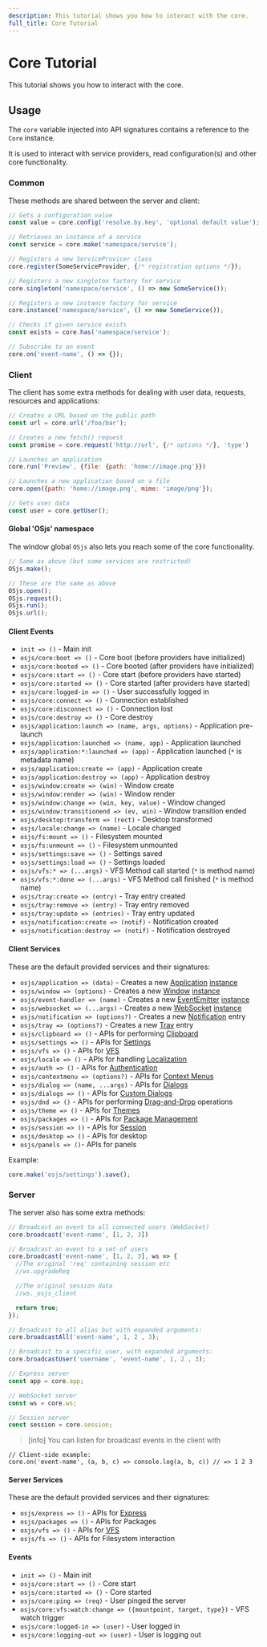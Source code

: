 ```yaml
---
description: This tutorial shows you how to interact with the core.
full_title: Core Tutorial
---
```


# Core Tutorial

This tutorial shows you how to interact with the core.

## Usage

The `core` variable injected into API signatures contains a reference to the `Core` instance.

It is used to interact with service providers, read configuration(s) and other core functionality.

### Common

These methods are shared between the server and client:

```javascript
// Gets a configuration value
const value = core.config('resolve.by.key', 'optional default value');

// Retrieves an instance of a service
const service = core.make('namespace/service');

// Registers a new ServiceProvicer class
core.register(SomeServiceProvider, {/* registration options */});

// Registers a new singleton factory for service
core.singleton('namespace/service', () => new SomeService());

// Registers a new instance factory for service
core.instance('namespace/service', () => new SomeService());

// Checks if given service exists
const exists = core.has('namespace/service');

// Subscribe to an event
core.on('event-name', () => {});
```

### Client

The client has some extra methods for dealing with user data, requests, resources and applications:

```javascript
// Creates a URL based on the public path
const url = core.url('/foo/bar');

// Creates a new fetch() request
const promise = core.request('http://url', {/* options */}, 'type')

// Launches an application
core.run('Preview', {file: {path: 'home://image.png'}})

// Launches a new application based on a file
core.open({path: 'home://image.png', mime: 'image/png'});

// Gets user data
const user = core.getUser();
```

#### Global 'OSjs' namespace

The window global `OSjs` also lets you reach some of the core functionality.

```javascript
// Same as above (but some services are restricted)
OSjs.make();

// These are the same as above
OSjs.open();
OSjs.request();
OSjs.run();
OSjs.url();
```

#### Client Events

* `init => ()` - Main init
* `osjs/core:boot => ()` - Core boot (before providers have initialized)
* `osjs/core:booted => ()` - Core booted (after providers have initialized)
* `osjs/core:start => ()` - Core start (before providers have started)
* `osjs/core:started => ()` - Core started (after providers have started)
* `osjs/core:logged-in => ()` - User successfully logged in
* `osjs/core:connect => ()` - Connection established
* `osjs/core:disconnect => ()` - Connection lost
* `osjs/core:destroy => ()` - Core destroy
* `osjs/application:launch => (name, args, options)` - Application pre-launch
* `osjs/application:launched => (name, app)` - Application launched
* `osjs/application:*:launched => (app)` - Application launched (`*` is metadata name)
* `osjs/application:create => (app)` - Application create
* `osjs/application:destroy => (app)` - Application destroy
* `osjs/window:create => (win)` - Window create
* `osjs/window:render => (win)` - Window render
* `osjs/window:change => (win, key, value)` - Window changed
* `osjs/window:transitionend => (ev, win)` - Window transition ended
* `osjs/desktop:transform => (rect)` - Desktop transformed
* `osjs/locale:change => (name)` - Locale changed
* `osjs/fs:mount => ()` - Filesystem mounted
* `osjs/fs:unmount => ()` - Filesystem unmounted
* `osjs/settings:save => ()` - Settings saved
* `osjs/settings:load => ()` - Settings loaded
* `osjs/vfs:* => (...args)` - VFS Method call started (`*` is method name)
* `osjs/vfs:*:done => (...args)` - VFS Method call finished (`*` is method name)
* `osjs/tray:create => (entry)` - Tray entry created
* `osjs/tray:remove => (entry)` - Tray entry removed
* `osjs/tray:update => (entries)` - Tray entry updated
* `osjs/notification:create => (notif)` - Notification created
* `osjs/notification:destroy => (notif)` - Notification destroyed

#### Client Services

These are the default provided services and their signatures:

* `osjs/application => (data)` - Creates a new [Application](../application/README.md) [instance](https://manual.os-js.org/v3/api/osjs-client/class/src/application.js~Application.html)
* `osjs/window => (options)` - Creates a new [Window](../window/README.md) [instance](https://manual.os-js.org/v3/api/osjs-client/class/src/window.js~Window.html)
* `osjs/event-handler => (name)` - Creates a new [EventEmitter](../bus/README.md) [instance](https://manual.os-js.org/v3/api/osjs-common/class/src/event-handler.js~EventHandler.html)
* `osjs/websocket => (...args)` - Creates a new [WebSocket](../application/README.md#websockets) [instance](https://manual.os-js.org/v3/api/osjs-client/class/src/websocket.js~Websocket.html)
* `osjs/notification => (options?)` - Creates a new [Notification](../notification/README.md) entry
* `osjs/tray => (options?)` - Creates a new [Tray](../tray/README.md) entry
* `osjs/clipboard => ()` - APIs for performing [Clipboard](../clipboard/README.md)
* `osjs/settings => ()` - APIs for [Settings](../settings/README.md)
* `osjs/vfs => ()` - APIs for [VFS](../vfs/README.md)
* `osjs/locale => ()` - APIs for handling [Localization](../locale/README.md)
* `osjs/auth => ()` - APIs for [Authentication](../auth/README.md)
* `osjs/contextmenu => (options?)` - APIs for [Context Menus](../gui/README.md#contextmenu)
* `osjs/dialog => (name, ...args)` - APIs for [Dialogs](../dialog/README.md#usage)
* `osjs/dialogs => ()` - APIs for [Custom Dialogs](../dialog/README.md#custom-dialog)
* `osjs/dnd => ()` - APIs for performing [Drag-and-Drop](../tutorial/dnd/README.md) operations
* `osjs/theme => ()` - APIs for [Themes](../tutorial/theme/README.md#usage)
* `osjs/packages => ()` - APIs for [Package Management](https://manual.os-js.org/v3/api/osjs-client/class/src/packages.js~Packages.html)
* `osjs/session => ()` - APIs for [Session](https://manual.os-js.org/v3/api/osjs-client/class/src/session.js~Session.html)
* `osjs/desktop => ()` - APIs for desktop
* `osjs/panels => ()`- APIs for panels

Example:

```javascript
core.make('osjs/settings').save();
```

### Server

The server also has some extra methods:

```javascript
// Broadcast an event to all connected users (WebSocket)
core.broadcast('event-name', [1, 2, 3])

// Broadcast an event to a set of users
core.broadcast('event-name', [1, 2, 3], ws => {
  //The original 'req' containing session etc
  //ws.upgradeReq

  //The original session data
  //ws._osjs_client

  return true;
});

// Broadcast to all alias but with expanded arguments:
core.broadcastAll('event-name', 1, 2 , 3);

// Broadcast to a specific user, with expanded arguments:
core.broadcastUser('username', 'event-name', 1, 2 , 3);

// Express server
const app = core.app;

// WebSocket server
const ws = core.ws;

// Session server
const session = core.session;
```

> [info] You can listen for broadcast events in the client with

```
// Client-side example:
core.on('event-name', (a, b, c) => console.log(a, b, c)) // => 1 2 3
```

#### Server Services

These are the default provided services and their signatures:

* `osjs/express => ()` - APIs for [Express](../express/README.md)
* `osjs/packages => ()` - APIs for Packages
* `osjs/vfs => ()` - APIs for [VFS](../vfs/README.md#server-api)
* `osjs/fs => ()` - APIs for Filesystem interaction

#### Events

* `init => ()` - Main init
* `osjs/core:start => ()` - Core start
* `osjs/core:started => ()` - Core started
* `osjs/core:ping => (req)` - User pinged the server
* `osjs/core:vfs:watch:change => ({mountpoint, target, type})` - VFS watch trigger
* `osjs/core:logged-in => (user)` - User logged in
* `osjs/core:logging-out => (user)` - User is logging out

